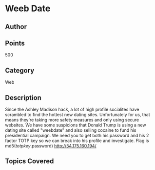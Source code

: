 # Weeb Date

## Author

## Points
500
## Category
Web
## Description
Since the Ashley Madison hack, a lot of high profile socialites have scrambled to find the hottest new dating sites. Unfortunately for us, that means they're taking more safety measures and only using secure websites. We have some suspicions that Donald Trump is using a new dating site called "weebdate" and also selling cocaine to fund his presidential campaign. We need you to get both his password and his 2 factor TOTP key so we can break into his profile and investigate.
Flag is md5($totpkey.$password)
http://54.175.160.194/
## Topics Covered

